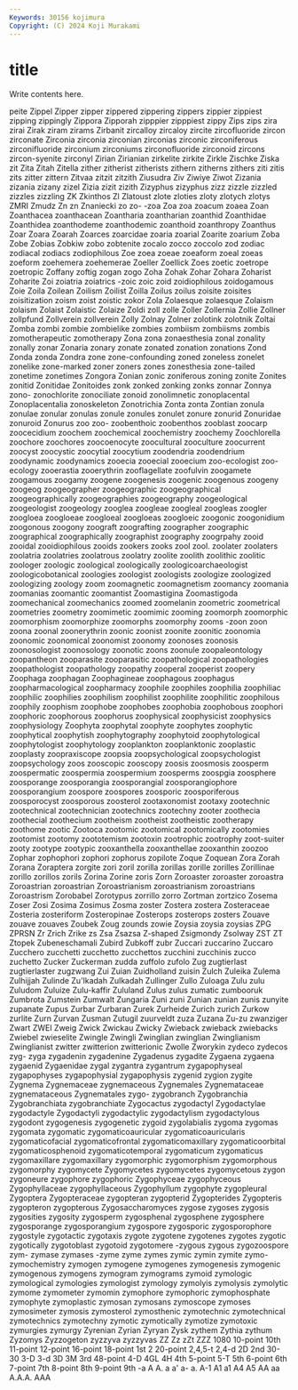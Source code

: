 ```yaml
---
Keywords: 30156 kojimura
Copyright: (C) 2024 Koji Murakami
---
```


# title

Write contents here.



peite Zippel Zipper zipper zippered zippering zippers zippier zippiest zipping
zippingly Zippora Zipporah zipppier zipppiest zippy Zips zips zira zirai
Zirak ziram zirams Zirbanit zircalloy zircaloy zircite zircofluoride zircon zirconate
Zirconia zirconia zirconian zirconias zirconic zirconiferous zirconifluoride zirconium zirconiums zirconofluoride
zirconoid zircons zircon-syenite zirconyl Zirian Zirianian zirkelite zirkite Zirkle Zischke
Ziska zit Zita Zitah Zitella zither zitherist zitherists zithern zitherns
zithers ziti zitis zits zitter zittern Zitvaa zitzit zitzith Ziusudra
Ziv Ziwiye Ziwot Zizania zizania zizany zizel Zizia zizit zizith
Zizyphus zizyphus zizz zizzle zizzled zizzles zizzling ZK Zkinthos Zl
Zlatoust zlote zloties zloty zlotych zlotys ZMRI Zmudz Zn zn
Znaniecki zo zo- -zoa Zoa zoa zoacum zoaea Zoan Zoanthacea
zoanthacean Zoantharia zoantharian zoanthid Zoanthidae Zoanthidea zoanthodeme zoanthodemic zoanthoid zoanthropy
Zoanthus Zoar Zoara Zoarah Zoarces zoarcidae zoaria zoarial Zoarite zoarium
Zoba Zobe Zobias Zobkiw zobo zobtenite zocalo zocco zoccolo zod
zodiac zodiacal zodiacs zodiophilous Zoe zoea zoeae zoeaform zoeal zoeas
zoeform zoehemera zoehemerae Zoeller Zoellick Zoes zoetic zoetrope zoetropic Zoffany
zoftig zogan zogo Zoha Zohak Zohar Zohara Zoharist Zoharite Zoi
zoiatria zoiatrics -zoic zoic zoid zoidiophilous zoidogamous Zoie Zoila Zoilean
Zoilism Zoilist Zoilla Zoilus zoilus zoisite zoisites zoisitization zoism zoist
zoistic zokor Zola Zolaesque zolaesque Zolaism zolaism Zolaist Zolaistic Zolaize
Zoldi zoll zolle Zoller Zollernia Zollie Zollner zollpfund Zollverein zollverein
Zolly Zolnay Zolner zolotink zolotnik Zoltai Zomba zombi zombie zombielike
zombies zombiism zombiisms zombis zomotherapeutic zomotherapy Zona zona zonaesthesia zonal
zonality zonally zonar Zonaria zonary zonate zonated zonation zonations Zond
Zonda zonda Zondra zone zone-confounding zoned zoneless zonelet zonelike zone-marked
zoner zoners zones zonesthesia zone-tailed zonetime zonetimes Zongora Zonian zonic
zoniferous zoning zonite Zonites zonitid Zonitidae Zonitoides zonk zonked zonking
zonks zonnar Zonnya zono- zonochlorite zonociliate zonoid zonolimnetic zonoplacental Zonoplacentalia
zonoskeleton Zonotrichia Zonta zonta Zontian zonula zonulae zonular zonulas zonule
zonules zonulet zonure zonurid Zonuridae zonuroid Zonurus zoo zoo- zoobenthoic
zoobenthos zooblast zoocarp zoocecidium zoochem zoochemical zoochemistry zoochemy Zoochlorella zoochore
zoochores zoocoenocyte zoocultural zooculture zoocurrent zoocyst zoocystic zoocytial zoocytium zoodendria
zoodendrium zoodynamic zoodynamics zooecia zooecial zooecium zoo-ecologist zoo-ecology zooerastia zooerythrin
zooflagellate zoofulvin zoogamete zoogamous zoogamy zoogene zoogenesis zoogenic zoogenous zoogeny
zoogeog zoogeographer zoogeographic zoogeographical zoogeographically zoogeographies zoogeography zoogeological zoogeologist zoogeology
zooglea zoogleae zoogleal zoogleas zoogler zoogloea zoogloeae zoogloeal zoogloeas zoogloeic
zoogonic zoogonidium zoogonous zoogony zoograft zoografting zoographer zoographic zoographical zoographically
zoographist zoography zoogrpahy zooid zooidal zooidiophilous zooids zookers zooks zool
zool. zoolater zoolaters zoolatria zoolatries zoolatrous zoolatry zoolite zoolith zoolithic
zoolitic zoologer zoologic zoological zoologically zoologicoarchaeologist zoologicobotanical zoologies zoologist zoologists
zoologize zoologized zoologizing zoology zoom zoomagnetic zoomagnetism zoomancy zoomania zoomanias
zoomantic zoomantist Zoomastigina Zoomastigoda zoomechanical zoomechanics zoomed zoomelanin zoometric zoometrical
zoometries zoometry zoomimetic zoomimic zooming zoomorph zoomorphic zoomorphism zoomorphize zoomorphs
zoomorphy zooms -zoon zoon zoona zoonal zoonerythrin zoonic zoonist zoonite
zoonitic zoonomia zoonomic zoonomical zoonomist zoonomy zoonoses zoonosis zoonosologist zoonosology
zoonotic zoons zoonule zoopaleontology zoopantheon zooparasite zooparasitic zoopathological zoopathologies zoopathologist
zoopathology zoopathy zooperal zooperist zoopery Zoophaga zoophagan Zoophagineae zoophagous zoophagus
zoopharmacological zoopharmacy zoophile zoophiles zoophilia zoophiliac zoophilic zoophilies zoophilism zoophilist
zoophilite zoophilitic zoophilous zoophily zoophism zoophobe zoophobes zoophobia zoophobous zoophori
zoophoric zoophorous zoophorus zoophysical zoophysicist zoophysics zoophysiology Zoophyta zoophytal zoophyte
zoophytes zoophytic zoophytical zoophytish zoophytography zoophytoid zoophytological zoophytologist zoophytology zooplankton
zooplanktonic zooplastic zooplasty zoopraxiscope zoopsia zoopsychological zoopsychologist zoopsychology zoos zooscopic
zooscopy zoosis zoosmosis zoosperm zoospermatic zoospermia zoospermium zoosperms zoospgia zoosphere
zoosporange zoosporangia zoosporangial zoosporangiophore zoosporangium zoospore zoospores zoosporic zoosporiferous zoosporocyst
zoosporous zoosterol zootaxonomist zootaxy zootechnic zootechnical zootechnician zootechnics zootechny zooter
zoothecia zoothecial zoothecium zootheism zootheist zootheistic zootherapy zoothome zootic Zootoca
zootomic zootomical zootomically zootomies zootomist zootomy zoototemism zootoxin zootrophic zootrophy
zoot-suiter zooty zootype zootypic zooxanthella zooxanthellae zooxanthin zoozoo Zophar zophophori
zophori zophorus zopilote Zoque Zoquean Zora Zorah Zorana Zoraptera zorgite
zori zoril zorilla zorillas zorille zorilles Zorillinae zorillo zorillos zorils
Zorina Zorine zoris Zorn Zoroaster zoroaster zoroastra Zoroastrian zoroastrian Zoroastrianism
zoroastrianism zoroastrians Zoroastrism Zorobabel Zorotypus zorrillo zorro Zortman zortzico Zosema
Zoser Zosi Zosima Zosimus Zosma zoster Zostera zostera Zosteraceae Zosteria
zosteriform Zosteropinae Zosterops zosterops zosters Zouave zouave zouaves Zoubek Zoug
zounds zowie Zoysia zoysia zoysias ZPG ZPRSN Zr Zrich Zrike
zs Zsa Zsazsa Z-shaped Zsigmondy Zsolway ZST ZT Ztopek Zubeneschamali
Zubird Zubkoff zubr Zuccari zuccarino Zuccaro Zucchero zucchetti zucchetto zucchettos
zucchini zucchinis zucco zuchetto Zucker Zuckerman zudda zuffolo zufolo Zug
zugtierlast zugtierlaster zugzwang Zui Zuian Zuidholland zuisin Zulch Zuleika Zulema
Zulhijjah Zulinde Zu'lkadah Zulkadah Zullinger Zullo Zuloaga Zulu zulu Zuludom
Zuluize Zulu-kaffir Zululand Zulus zulus zumatic zumbooruk Zumbrota Zumstein Zumwalt
Zungaria Zuni zuni Zunian zunian zunis zunyite zupanate Zupus Zurbar
Zurbaran Zurek Zurheide Zurich zurich Zurkow zurlite Zurn Zurvan Zusman
Zutugil zuurveldt zuza Zuzana Zu-zu zwanziger Zwart ZWEI Zweig Zwick
Zwickau Zwicky Zwieback zwieback zwiebacks Zwiebel zwieselite Zwingle Zwingli Zwinglian
zwinglian Zwinglianism Zwinglianist zwitter zwitterion zwitterionic Zwolle Zworykin zydeco zydecos
zyg- zyga zygadenin zygadenine Zygadenus zygadite Zygaena zygaena zygaenid Zygaenidae
zygal zygantra zygantrum zygapophyseal zygapophyses zygapophysial zygapophysis zygenid zygion zygite
Zygnema Zygnemaceae zygnemaceous Zygnemales Zygnemataceae zygnemataceous Zygnematales zygo- zygobranch Zygobranchia
Zygobranchiata zygobranchiate Zygocactus zygodactyl Zygodactylae zygodactyle Zygodactyli zygodactylic zygodactylism zygodactylous
zygodont zygogenesis zygogenetic zygoid zygolabialis zygoma zygomas zygomata zygomatic zygomaticoauricular
zygomaticoauricularis zygomaticofacial zygomaticofrontal zygomaticomaxillary zygomaticoorbital zygomaticosphenoid zygomaticotemporal zygomaticum zygomaticus zygomaxillare
zygomaxillary zygomorphic zygomorphism zygomorphous zygomorphy zygomycete Zygomycetes zygomycetes zygomycetous zygon
zygoneure zygophore zygophoric Zygophyceae zygophyceous Zygophyllaceae zygophyllaceous Zygophyllum zygophyte zygopleural
Zygoptera Zygopteraceae zygopteran zygopterid Zygopterides Zygopteris zygopteron zygopterous Zygosaccharomyces zygose
zygoses zygosis zygosities zygosity zygosperm zygosphenal zygosphene zygosphere zygosporange zygosporangium
zygospore zygosporic zygosporophore zygostyle zygotactic zygotaxis zygote zygotene zygotenes zygotes
zygotic zygotically zygotoblast zygotoid zygotomere -zygous zygous zygozoospore zym- zymase
zymases -zyme zyme zymes zymic zymin zymite zymo- zymochemistry zymogen
zymogene zymogenes zymogenesis zymogenic zymogenous zymogens zymogram zymograms zymoid zymologic
zymological zymologies zymologist zymology zymolyis zymolysis zymolytic zymome zymometer zymomin
zymophore zymophoric zymophosphate zymophyte zymoplastic zymosan zymosans zymoscope zymoses zymosimeter
zymosis zymosterol zymosthenic zymotechnic zymotechnical zymotechnics zymotechny zymotic zymotically zymotize
zymotoxic zymurgies zymurgy Zyrenian Zyrian Zyryan Zysk zythem Zythia zythum
Zyzomys Zyzzogeton zyzzyva zyzzyvas ZZ Zz zZt ZZZ 1080 10-point
10th 11-point 12-point 16-point 18-point 1st 2 20-point 2,4,5-t 2,4-d
2D 2nd 30-30 3-D 3-d 3D 3M 3rd 48-point 4-D
4GL 4H 4th 5-point 5-T 5th 6-point 6th 7-point 7th
8-point 8th 9-point 9th -a A A. a a' a-
a. A-1 A1 a1 A4 A5 AA aa A.A.A. AAA
